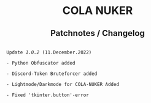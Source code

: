 <h1 align="center">COLA NUKER<br><h2 align="center">Patchnotes / Changelog</h2></h1>

<code>
  Update <i>1.0.2</i> (11.December.2022)<br>
  - Python Obfuscator added<br>
  - Discord-Token Bruteforcer added<br>
  - Lightmode/Darkmode for COLA-NUKER Added<br>
  - Fixed 'tkinter.button'-error<br>


</code>
